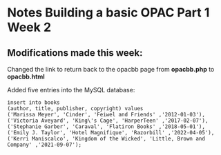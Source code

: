 # Notes Building a basic OPAC Part 1 Week 2

## Modifications made this week:

Changed the link to return back to the opacbb page from **opacbb.php** to **opacbb.html**

Added five entries into the MySQL database:

	insert into books
	(author, title, publisher, copyright) values
	('Marissa Meyer', 'Cinder', 'Feiwel and Friends' ,'2012-01-03'),
	('Victoria Aveyard', 'King\'s Cage', 'HarperTeen' ,'2017-02-07'),
	('Stephanie Garber', 'Caraval', 'Flatiron Books' ,'2018-05-01'),
	('Emily J. Taylor', 'Hotel Magnifique', 'Razorbill' ,'2022-04-05'),
	('Kerri Maniscalco', 'Kingdom of the Wicked', 'Little, Brown and Company' ,'2021-09-07');


